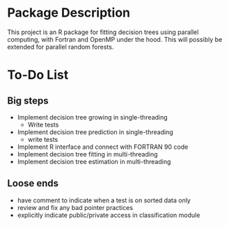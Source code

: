 Package Description
===================

This project is an R package for fitting decision trees using parallel computing, with Fortran and OpenMP under the hood. This will possibly be extended for parallel random forests.

To-Do List
==========

Big steps
---------
* Implement decision tree growing in single-threading
	* Write tests
* Implement decision tree prediction in single-threading
	* write tests
* Implement R interface and connect with FORTRAN 90 code
* Implement decision tree fitting in multi-threading
* Implement decision tree estimation in multi-threading

Loose ends
----------
* have comment to indicate when a test is on sorted data only
* review and fix any bad pointer practices
* explicitly indicate public/private access in classification module